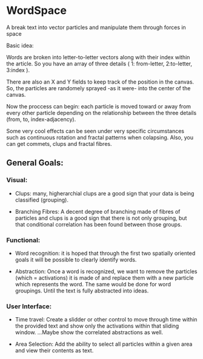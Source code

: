 # WordSpace
A break text into vector particles and manipulate them through forces in space

Basic idea:

Words are broken into letter-to-letter vectors along with their index within the article. 
So you have an array of three details ( 1: from-letter, 2:to-letter, 3:index ). 

There are also an X and Y fields to keep track of the position in the canvas. 
So, the particles are randomely sprayed -as it were- into the center of the canvas. 

Now the proccess can begin: each particle is moved toward or away from every other particle 
depending on the relationship between the three details (from, to, index-adjacency).

Some very cool effects can be seen under very specific circumstances such as continuous rotation 
and fractal patterns when colapsing. Also, you can get commets, clups and fractal fibres.

## General Goals:

### Visual:

* Clups: many, higherarchial clups are a good sign that your data is being classified (grouping).

* Branching Fibres: A decent degree of branching made of fibres of particles and clups is a good sign 
that there is not only grouping, but that conditional correlation has been found between those groups.

### Functional: 

* Word recognition: it is hoped that through the first two spatially oriented goals it will be possible to 
clearly identify words.

* Abstraction: Once a word is recognized, we want to remove the particles (which = activations) it is made of 
and replace them with a new particle which represents the word. The same would be done for word groupings. 
Until the text is fully abstracted into ideas.


### User Interface:

* Time travel: Create a slidder or other control to move through time within the provided text and show only 
the activations within that sliding window. ...Maybe show the correlated abstractions as well.

* Area Selection: Add the ability to select all particles within a given area and view their contents as text.





